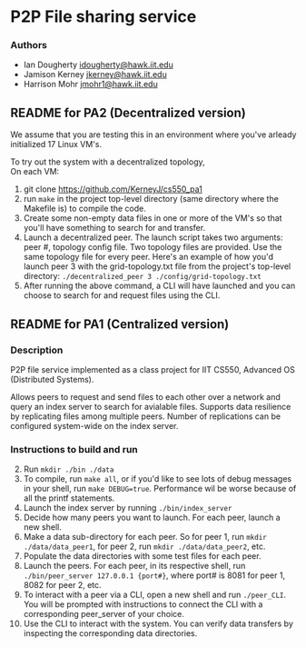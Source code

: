 # P2P File sharing service

### Authors
* Ian Dougherty idougherty@hawk.iit.edu
* Jamison Kerney jkerney@hawk.iit.edu
* Harrison Mohr jmohr1@hawk.iit.edu

## README for PA2 (Decentralized version)

We assume that you are testing this in an environment where you've arleady initialized 17 Linux VM's. 

To try out the system with a decentralized topology,  
On each VM:
1. git clone https://github.com/KerneyJ/cs550_pa1 
2. run `make` in the project top-level directory (same directory where the Makefile is) to compile the code.
3. Create some non-empty data files in one or more of the VM's so that you'll have something to search for and transfer.
4. Launch a decentralized peer. The launch script takes two arguments: peer #, topology config file. Two topology files are provided.
   Use the same topology file for every peer.
   Here's an example of how you'd launch peer 3 with the grid-topology.txt file from the project's top-level directory:
   `./decentralized_peer 3 ./config/grid-topology.txt`
5. After running the above command, a CLI will have launched and you can choose to search for and request files using the CLI.















## README for PA1 (Centralized version)
### Description
P2P file service implemented as a class project for IIT CS550, Advanced OS (Distributed Systems).

Allows peers to request and send files to each other over a network and query an index server to search for avialable files.
Supports data resilience by replicating files among multiple peers. Number of replications can be configured system-wide on the index server.


### Instructions to build and run

2. Run `mkdir ./bin ./data`
3. To compile, run `make all`, or if you'd like to see lots of debug messages in your shell, run `make DEBUG=true`. Performance wil be worse because of all the printf statements.
4. Launch the index server by running `./bin/index_server`
5. Decide how many peers you want to launch. For each peer, launch a new shell.
6. Make a data sub-directory for each peer. So for peer 1, run `mkdir ./data/data_peer1`, for peer 2, run `mkdir ./data/data_peer2`, etc. 
7. Populate the data directories with some test files for each peer. 
8. Launch the peers. For each peer, in its respective shell, run `./bin/peer_server 127.0.0.1 {port#}`, where port# is 8081 for peer 1, 8082 for peer 2, etc.
9. To interact with a peer via a CLI, open a new shell and run `./peer_CLI`. You will be prompted with instructions to connect the CLI with a corresponding peer_server of your choice.
10. Use the CLI to interact with the system. You can verify data transfers by inspecting the corresponding data directories.

